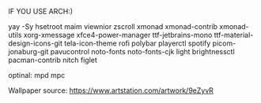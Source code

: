 IF YOU USE ARCH:)


yay -Sy hsetroot maim viewnior zscroll xmonad xmonad-contrib xmonad-utils xorg-xmessage xfce4-power-manager ttf-jetbrains-mono ttf-material-design-icons-git tela-icon-theme rofi polybar playerctl spotify picom-jonaburg-git pavucontrol noto-fonts noto-fonts-cjk light brightnessctl pacman-contrib nitch figlet

optinal: mpd mpc



Wallpaper source: https://www.artstation.com/artwork/9eZyvR
